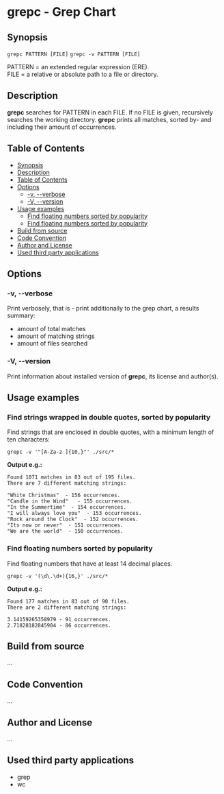 # grepc - Grep Chart

## Synopsis

``grepc PATTERN [FILE]``
``grepc -v PATTERN [FILE]``

PATTERN = an extended regular expression (ERE).  
FILE = a relative or absolute path to a file or directory.


## Description

**grepc** searches for PATTERN in each FILE. If no FILE is given, recursively 
searches the working directory. **grepc** prints all matches, sorted by- 
and including their amount of occurrences. 


## Table of Contents

* [Synopsis](#synopsis)
* [Description](#description)
* [Table of Contents](#table-of-contents)
* [Options](#options)
  * [-v, --verbose](#-v---verbose)
  * [-V, --version](#-v---version)
* [Usage examples](#usage-examples)
  * [Find floating numbers sorted by popularity](#find-floating-numbers-and-their-popularity)
  * [Find floating numbers sorted by popularity](#find-floating-numbers-and-their-popularity)
* [Build from source](#build-from-source)
* [Code Convention](#code-convention)
* [Author and License](#author-and-license)
* [Used third party applications](#used-third-party-applications)


## Options

### -v, --verbose

Print verbosely, that is - print additionally to the grep chart, 
a results summary:

* amount of total matches
* amount of matching strings
* amount of files searched


### -V, --version

Print information about installed version of **grepc**, its license and 
author(s).


## Usage examples  

### Find strings wrapped in double quotes, sorted by popularity
  
Find strings that are enclosed in double quotes, with a minimum length of ten
characters:

``grepc -v '"[A-Za-z ]{10,}"' ./src/*``  

**Output e.g.:**

```
Found 1071 matches in 83 out of 195 files.
There are 7 different matching strings:

"White Christmas"  - 156 occurrences.
"Candle in the Wind"   - 155 occurrences.
"In the Summertime"  - 154 occurrences.
"I will always love you"  - 153 occurrences.
"Rock around the Clock"  - 152 occurrences.
"Its now or never"  - 151 occurrences.
"We are the world"  - 150 occurrences.
```


### Find floating numbers sorted by popularity  

Find floating numbers that have at least 14 decimal places.

``grepc -v '(\d\.\d+){16,}' ./src/*``

**Output e.g.:**

```
Found 177 matches in 83 out of 90 files.
There are 2 different matching strings:

3.14159265358979 - 91 occurrences.
2.71828182845904 - 86 occurrences.
```


## Build from source

...


## Code Convention

...


## Author and License

...


## Used third party applications

* grep
* wc
